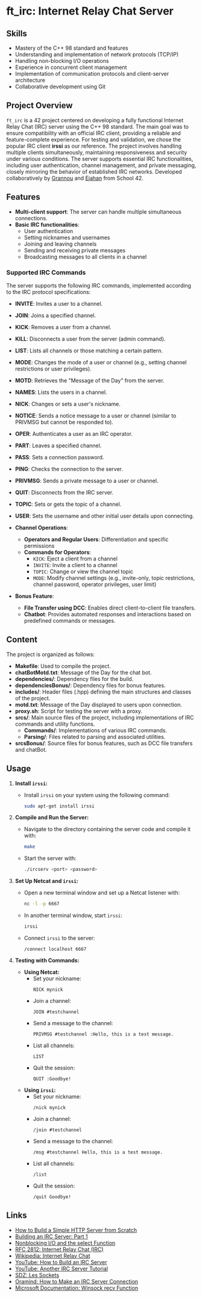 # ft_irc: Internet Relay Chat Server

## Skills
- Mastery of the C++ 98 standard and features
- Understanding and implementation of network protocols (TCP/IP)
- Handling non-blocking I/O operations
- Experience in concurrent client management
- Implementation of communication protocols and client-server architecture
- Collaborative development using Git

## Project Overview
`ft_irc` is a 42 project centered on developing a fully functional Internet Relay Chat (IRC) server using the C++ 98 standard. The main goal was to ensure compatibility with an official IRC client, providing a reliable and feature-complete experience. For testing and validation, we chose the popular IRC client **irssi** as our reference.
The project involves handling multiple clients simultaneously, maintaining responsiveness and security under various conditions. The server supports essential IRC functionalities, including user authentication, channel management, and private messaging, closely mirroring the behavior of established IRC networks.
Developed collaboratively by [Grannou](https://github.com/Grannou) and [Ejahan](https://github.com/Ejahan) from School 42.

## Features
- **Multi-client support**: The server can handle multiple simultaneous connections.
- **Basic IRC functionalities**:
  - User authentication
  - Setting nicknames and usernames
  - Joining and leaving channels
  - Sending and receiving private messages
  - Broadcasting messages to all clients in a channel

### Supported IRC Commands
The server supports the following IRC commands, implemented according to the IRC protocol specifications:
- **INVITE**: Invites a user to a channel.
- **JOIN**: Joins a specified channel.
- **KICK**: Removes a user from a channel.
- **KILL**: Disconnects a user from the server (admin command).
- **LIST**: Lists all channels or those matching a certain pattern.
- **MODE**: Changes the mode of a user or channel (e.g., setting channel restrictions or user privileges).
- **MOTD**: Retrieves the "Message of the Day" from the server.
- **NAMES**: Lists the users in a channel.
- **NICK**: Changes or sets a user's nickname.
- **NOTICE**: Sends a notice message to a user or channel (similar to PRIVMSG but cannot be responded to).
- **OPER**: Authenticates a user as an IRC operator.
- **PART**: Leaves a specified channel.
- **PASS**: Sets a connection password.
- **PING**: Checks the connection to the server.
- **PRIVMSG**: Sends a private message to a user or channel.
- **QUIT**: Disconnects from the IRC server.
- **TOPIC**: Sets or gets the topic of a channel.
- **USER**: Sets the username and other initial user details upon connecting.

- **Channel Operations**:
  - **Operators and Regular Users**: Differentiation and specific permissions
  - **Commands for Operators**:
    - `KICK`: Eject a client from a channel
    - `INVITE`: Invite a client to a channel
    - `TOPIC`: Change or view the channel topic
    - `MODE`: Modify channel settings (e.g., invite-only, topic restrictions, channel password, operator privileges, user limit)
- **Bonus Feature**:
  - **File Transfer using DCC**: Enables direct client-to-client file transfers.
  - **Chatbot**: Provides automated responses and interactions based on predefined commands or messages.


## Content

The project is organized as follows:
- **Makefile**: Used to compile the project.
- **chatBotMotd.txt**: Message of the Day for the chat bot.
- **dependencies/**: Dependency files for the build.
- **dependenciesBonus/**: Dependency files for bonus features.
- **includes/**: Header files (.hpp) defining the main structures and classes of the project.
- **motd.txt**: Message of the Day displayed to users upon connection.
- **proxy.sh**: Script for testing the server with a proxy.
- **srcs/**: Main source files of the project, including implementations of IRC commands and utility functions.
  - **Commands/**: Implementations of various IRC commands.
  - **Parsing/**: Files related to parsing and associated utilities.
- **srcsBonus/**: Source files for bonus features, such as DCC file transfers and chatBot.


## Usage

1. **Install `irssi`:**
   - Install `irssi` on your system using the following command:
     ```bash
     sudo apt-get install irssi
     ```

2. **Compile and Run the Server:**
   - Navigate to the directory containing the server code and compile it with:
     ```bash
     make
     ```
   - Start the server with:
     ```bash
     ./ircserv <port> <password>
     ```

3. **Set Up Netcat and `irssi`:**
   - Open a new terminal window and set up a Netcat listener with:
     ```bash
     nc -l -p 6667
     ```
   - In another terminal window, start `irssi`:
     ```bash
     irssi
     ```
   - Connect `irssi` to the server:
     ```
     /connect localhost 6667
     ```

4. **Testing with Commands:**
   - **Using Netcat:**
     - Set your nickname:
       ```
       NICK mynick
       ```
     - Join a channel:
       ```
       JOIN #testchannel
       ```
     - Send a message to the channel:
       ```
       PRIVMSG #testchannel :Hello, this is a test message.
       ```
     - List all channels:
       ```
       LIST
       ```
     - Quit the session:
       ```
       QUIT :Goodbye!
       ```
   - **Using `irssi`:**
     - Set your nickname:
       ```
       /nick mynick
       ```
     - Join a channel:
       ```
       /join #testchannel
       ```
     - Send a message to the channel:
       ```
       /msg #testchannel Hello, this is a test message.
       ```
     - List all channels:
       ```
       /list
       ```
     - Quit the session:
       ```
       /quit Goodbye!
       ```


## Links

- [How to Build a Simple HTTP Server from Scratch](https://medium.com/from-the-scratch/http-server-what-do-you-need-to-know-to-build-a-simple-http-server-from-scratch-d1ef8945e4fa)
- [Building an IRC Server: Part 1](https://ircgod.com/posts/ircserver1/building-an-irc-server-1/)
- [Nonblocking I/O and the select Function](https://www.ibm.com/docs/en/i/7.3?topic=designs-example-nonblocking-io-select)
- [RFC 2812: Internet Relay Chat (IRC)](https://datatracker.ietf.org/doc/html/rfc2812)
- [Wikipedia: Internet Relay Chat](https://fr.wikipedia.org/wiki/Internet_Relay_Chat)
- [YouTube: How to Build an IRC Server](https://www.youtube.com/watch?v=9J1nJOivdyw)
- [YouTube: Another IRC Server Tutorial](https://www.youtube.com/watch?v=xfRdYrQUQeQ)
- [SDZ: Les Sockets](http://sdz.tdct.org/sdz/les-sockets.html)
- [Oramind: How to Make an IRC Server Connection](https://oramind.com/tutorial-how-to-make-an-irc-server-connection/)
- [Microsoft Documentation: Winsock recv Function](https://learn.microsoft.com/en-us/windows/win32/api/winsock/nf-winsock-recv)


